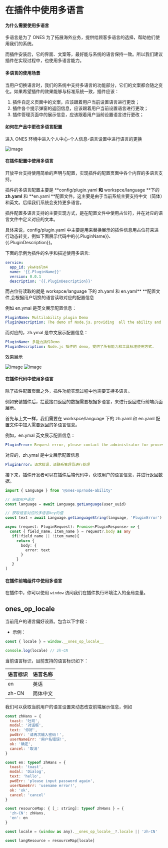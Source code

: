# 在插件中使用多语言

#### 为什么需要使用多语言

多语言是为了 ONES 为了拓展海外业务，提供给顾客多语言的选择，帮助他们使用我们的系统。

而插件安装后，它的界面、文案等，最好能与系统的语言保持一致。所以我们建议插件在实现过程中，也使用多语言能力。

#### 多语言的使用场景

当用户切换语言时，我们的系统中支持多语言的功能部分，它们的文案都会随之变化。如果希望插件的效果能够与标准系统一致，插件应该：

1. 插件自定义页面中的文案，应该跟着用户当前设置语言进行更改；
2. 插件各个提示弹窗的返回信息，应该跟着用户当前设置语言进行更改；
3. 插件管理页面中的展示信息，应该跟着用户当前设置语言进行更改；

#### 如何在产品中更改多语言配置

进入 ONES 环境中进入个人中心-个人信息-语言设置中进行语言的更换

![image](multilingual1.png)

#### 在插件配置中使用多语言

开放平台支持使用简单的声明与配置，实现插件的配置页面中各个内容的多语言支持。

插件的多语言配置主要是 **config/plugin.yaml **和** workspce/language **下的 **zh.yaml** 和 **en.yaml **配置文件。这主要是由于当前系统主要支持中文（简体）和英文。后续我们系统会支持更多语言。

插件配置多语言支持的主要实现方式，是在配置文件中使用占位符，并在对应的语言文件中定义对应的文本。

具体来说，config/plugin.yaml 中主要是用来替换展示的插件信息用占位符来进行动态转变，例如下面展示代码中的{{.PluginName}}、{{.PluginDescription}}。

下面的示例为插件的名字和描述使用多语言:

```yaml
service:
  app_id: ykwHs6lm4
  name: '{{.PluginName}}'
  version: 0.0.1
  description: '{{.PluginDescription}}'
```

而占位符读取的就是 workspce/language 下的 zh.yaml 和 en.yaml\*\* \*\*配置文件,会根据用户切换的语言读取对应的配置信息

例如 en.ymal 是英文展示配置信息：

```yaml
PluginName: Multilability plugin Demo
PluginDescription: The demo of Node.js，providing  all the ability and standard usage of tools.
```

而对应的，zh.ymal 是中文展示配置信息：

```yaml
PluginName: 多能力插件Demo
PluginDescription: Node.js 插件的 demo, 提供了所有能力和工具标准使用方式.
```

效果展示

![image](multilingual2.png)
![image](multilingual3.png)

#### 在插件代码中使用多语言

除了插件配置页面之外，插件功能实现过程中也需要支持多语言。

例如安装插件后，拦截接口返回的数据需要根据多语言，来进行返回进行前端页面展示。

首先与上文一样，我们需要在 workspce/language 下的 zh.yaml 和 en.yaml 配置文件中加入需要返回的多语言信息。

例如，en.ymal 英文展示配置信息：

```yaml
PluginError: Request error, please contact the administrator for processing
```

对应的，zh.ymal 是中文展示配置信息

```yaml
PluginError: 请求错误，请联系管理员进行处理
```

接下来，插件开发者可以在插件后端代码中，获取用户的语言信息，并进行返回数据。

```typescript
import { Language } from '@ones-op/node-ability'

// 获取用户语言
const language = await Language.getLanguage(user_uuid)

// 获取语言对应的多语言key的值
const text = await Language.getLanguageString(language, 'PluginError')

async (request: PluginRequest): Promise<PluginResponse> => {
  const { field_name, item_name } = request?.body as any
   if(!field_name || !item_name){
     return {
       body: {
         error: text
       }
     }
   }
]
```

#### 在插件前端组件中使用多语言

在插件中，你可以使用 `window` 访问我们在插件执行环境注入的全局变量。

## **ones_op_locale**[​](https://docs.partner.ones.ai/docs/api/frontend/window/#ones_op_locale%20%22Direct%20link%20to%20heading%22)

当前用户的语言偏好设置。包含以下字段：

- 示例：

```typescript
const { locale } = window.__ones_op_locale__

console.log(locale) // zh-CN
```

当前语言标识，目前支持的语言标识如下：

| 语言标识 | 语言名称 |
| -------- | -------- |
| en       | 英语     |
| zh-CN    | 简体中文 |

我们可以获取当前用户的语言设置来动态改变前端展示信息，例如

```javascript
const zhHans = {
  toast: '吐司',
  modal: '对话框',
  text: '你好',
  pwdErr: '请再次输入密码！',
  userNameErr: '用户名错误!',
  ok: '确定',
  cancel: '取消'
}

const en: typeof zhHans = {
  toast: 'toast',
  modal: 'Dialog',
  text: 'hello',
  pwdErr: 'please input password again',
  userNameErr: 'usename error!',
  ok: 'ok',
  cancel: 'cancel'
}

const resourceMap: { [_: string]: typeof zhHans } = {
  'zh-CN': zhHans,
  'en': en
}

const locale = (window as any).__ones_op_locale__?.locale || 'zh-CN'

const langResource = resourceMap[locale]

```
